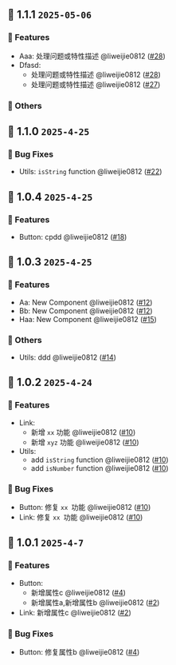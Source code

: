 ## 🌈 1.1.1 `2025-05-06` 

### 🚀 Features
- Aaa: 处理问题或特性描述 @liweijie0812 ([#28](https://github.com/liweijie0812/test-mono-log/pull/28))
- Dfasd: 
  - 处理问题或特性描述 @liweijie0812 ([#28](https://github.com/liweijie0812/test-mono-log/pull/28))
  - 处理问题或特性描述 @liweijie0812 ([#27](https://github.com/liweijie0812/test-mono-log/pull/27))

### 🚧 Others
## 🌈 1.1.0 `2025-4-25` 
### 🐞 Bug Fixes
- Utils: `isString` function @liweijie0812 ([#22](https://github.com/liweijie0812/test-mono-log/pull/22))


## 🌈 1.0.4 `2025-4-25` 
### 🚀 Features
- Button: cpdd @liweijie0812 ([#18](https://github.com/liweijie0812/test-mono-log/pull/18))


## 🌈 1.0.3 `2025-4-25` 
### 🚀 Features
- Aa: New Component @liweijie0812 ([#12](https://github.com/liweijie0812/test-mono-log/pull/12))
- Bb: New Component @liweijie0812 ([#12](https://github.com/liweijie0812/test-mono-log/pull/12))
- Haa: New Component @liweijie0812 ([#15](https://github.com/liweijie0812/test-mono-log/pull/15))

### 🚧 Others
- Utils: ddd @liweijie0812 ([#14](https://github.com/liweijie0812/test-mono-log/pull/14))


## 🌈 1.0.2 `2025-4-24` 
### 🚀 Features
- Link: 
  - 新增 `xx` 功能 @liweijie0812 ([#10](https://github.com/liweijie0812/test-mono-log/pull/10))
  - 新增 `xyz` 功能 @liweijie0812 ([#10](https://github.com/liweijie0812/test-mono-log/pull/10))
- Utils: 
  - add `isString` function @liweijie0812 ([#10](https://github.com/liweijie0812/test-mono-log/pull/10))
  - add `isNumber` function @liweijie0812 ([#10](https://github.com/liweijie0812/test-mono-log/pull/10))

### 🐞 Bug Fixes
- Button: 修复 `xx `功能 @liweijie0812 ([#10](https://github.com/liweijie0812/test-mono-log/pull/10))
- Link: 修复 `xx `功能 @liweijie0812 ([#10](https://github.com/liweijie0812/test-mono-log/pull/10))


## 🌈 1.0.1 `2025-4-7` 
### 🚀 Features
- Button: 
  - 新增属性c @liweijie0812 ([#4](https://github.com/liweijie0812/test-mono-log/pull/4))
  - 新增属性a,新增属性b @liweijie0812 ([#2](https://github.com/liweijie0812/test-mono-log/pull/2))
- Link: 新增属性c @liweijie0812 ([#2](https://github.com/liweijie0812/test-mono-log/pull/2))

### 🐞 Bug Fixes
- Button: 修复属性b @liweijie0812 ([#4](https://github.com/liweijie0812/test-mono-log/pull/4))


